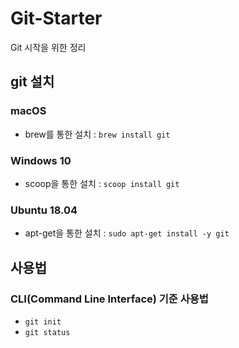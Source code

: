 # Git-Starter
Git 시작을 위한 정리

## git 설치
### macOS
* brew를 통한 설치 : `brew install git`
### Windows 10
* scoop을 통한 설치 : `scoop install git`

### Ubuntu 18.04
* apt-get을 통한 설치 : `sudo apt-get install -y git`

## 사용법
### CLI(Command Line Interface) 기준 사용법
* `git init`
* `git status`
